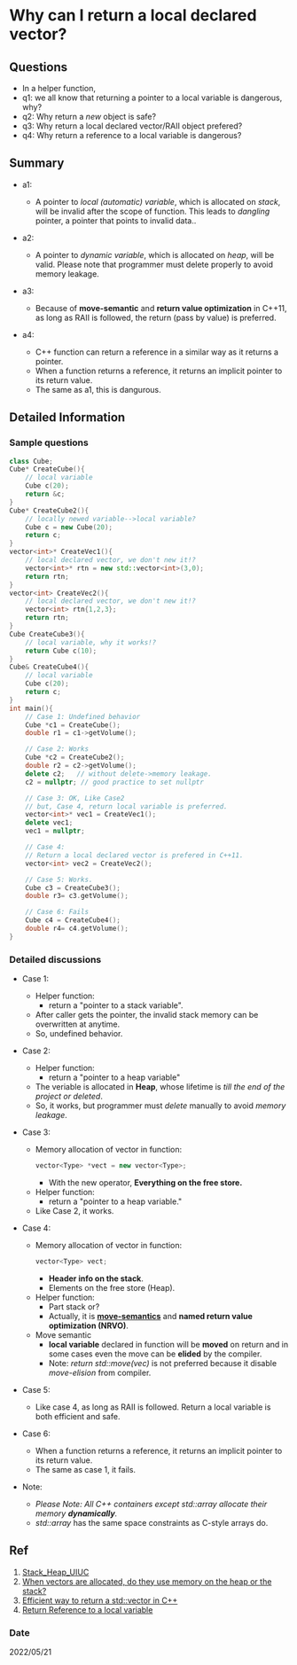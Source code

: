 # Why can I return a local declared vector?

## Questions
- In a helper function,
- q1: we all know that returning a pointer to a local variable is dangerous, why?
- q2: Why return a *new* object is safe?
- q3: Why return a local declared vector/RAII object prefered?
- q4: Why return a reference to a local variable is dangerous?

## Summary
- a1: 
    - A pointer to *local (automatic) variable*, which is allocated on *stack*, will be invalid after the scope of function. This leads to *dangling* pointer, a pointer that points to invalid data.. 

- a2: 
    - A pointer to *dynamic variable*, which is allocated on *heap*, will be valid. Please note that programmer must delete properly to avoid memory leakage.

- a3: 
    - Because of **move-semantic** and **return value optimization** in C++11, as long as RAII is followed, the return (pass by value) is preferred. 

- a4:
    - C++ function can return a reference in a similar way as it returns a pointer.
    - When a function returns a reference, it returns an implicit pointer to its return value.
    - The same as a1, this is dangurous.

## Detailed Information
### Sample questions
~~~c++
class Cube;
Cube* CreateCube(){
    // local variable
    Cube c(20);
    return &c;
}
Cube* CreateCube2(){
    // locally newed variable-->local variable?
    Cube c = new Cube(20); 
    return c; 
}
vector<int>* CreateVec1(){
    // local declared vector, we don't new it!?
    vector<int>* rtn = new std::vector<int>(3,0); 
    return rtn;
}
vector<int> CreateVec2(){
    // local declared vector, we don't new it!?
    vector<int> rtn{1,2,3}; 
    return rtn;
}
Cube CreateCube3(){
    // local variable, why it works!?
    return Cube c(10);
}
Cube& CreateCube4(){
    // local variable
    Cube c(20);
    return c;
}
int main(){
    // Case 1: Undefined behavior
    Cube *c1 = CreateCube();
    double r1 = c1->getVolume(); 

    // Case 2: Works
    Cube *c2 = CreateCube2();
    double r2 = c2->getVolume();     
    delete c2;   // without delete->memory leakage.
    c2 = nullptr; // good practice to set nullptr

    // Case 3: OK, Like Case2
    // but, Case 4, return local variable is preferred.
    vector<int>* vec1 = CreateVec1();  
    delete vec1;
    vec1 = nullptr;  

    // Case 4: 
    // Return a local declared vector is prefered in C++11.
    vector<int> vec2 = CreateVec2();

    // Case 5: Works.
    Cube c3 = CreateCube3();
    double r3= c3.getVolume();

    // Case 6: Fails
    Cube c4 = CreateCube4();
    double r4= c4.getVolume();
}
~~~

### Detailed discussions
- Case 1:
    - Helper function: 
        - return a "pointer to a stack variable".    
    - After caller gets the pointer, the invalid stack memory can be overwritten at anytime.
    - So, undefined behavior.
- Case 2:
    - Helper function:
        - return a "pointer to a heap variable"
    - The veriable is allocated in **Heap**, whose lifetime is *till the end of the project or deleted*.
    - So, it works, but programmer must *delete* manually to avoid *memory leakage*.

- Case 3:  
    - Memory allocation of vector in function:
        ~~~c++
        vector<Type> *vect = new vector<Type>;
        ~~~    
        - With the new operator, **Everything on the free store.**            
    - Helper function:
        - return a "pointer to a heap variable."
    - Like Case 2, it works. 
- Case 4:
    - Memory allocation of vector in function:
        ~~~c++
        vector<Type> vect;
        ~~~
        - **Header info on the stack**. 
        - Elements on the free store (Heap).
    - Helper function:
        - Part stack or?
        - Actually, it is [**move-semantics**](https://stackoverflow.com/questions/15704565/efficient-way-to-return-a-stdvector-in-c) and **named return value optimization (NRVO)**.        
    - Move semantic
        - **local variable** declared in function will be **moved** on return and in some cases even the move can be **elided** by the compiler.
        - Note: *return std::move(vec)* is not preferred because it disable *move-elision* from compiler.
- Case 5: 
    - Like case 4, as long as RAII is followed. Return a local variable is both efficient and safe.
- Case 6:
    - When a function returns a reference, it returns an implicit pointer to its return value.
    - The same as case 1, it fails.

- Note:
    - *Please Note: All C++ containers except *std::array* allocate their memory **dynamically**.*        
    - *std::array* has the same space constraints as C-style arrays do.

## Ref
1. [Stack_Heap_UIUC](https://courses.engr.illinois.edu/cs225/sp2022/resources/stack-heap/)
2. [When vectors are allocated, do they use memory on the heap or the stack?](https://stackoverflow.com/questions/8036474/when-vectors-are-allocated-do-they-use-memory-on-the-heap-or-the-stack)
3. [Efficient way to return a std::vector in C++](https://stackoverflow.com/questions/15704565/efficient-way-to-return-a-stdvector-in-c)
4. [Return Reference to a local variable](https://stackoverflow.com/questions/4643713/c-returning-reference-to-local-variable)

### Date
2022/05/21